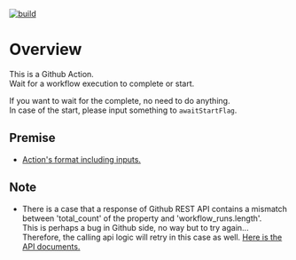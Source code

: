[![build](https://github.com/begyyal/act_await_wf_execution/actions/workflows/build.yml/badge.svg?branch=master)](https://github.com/begyyal/act_await_wf_execution/actions/workflows/build.yml)

# Overview

This is a Github Action.  
Wait for a workflow execution to complete or start.  

If you want to wait for the complete, no need to do anything.  
In case of the start, please input something to `awaitStartFlag`. 

## Premise

- [Action's format including inputs.](https://github.com/begyyal/act_sequential_execution/blob/master/action.yml)

## Note

- There is a case that a response of Github REST API contains a mismatch  
between 'total_count' of the property and 'workflow_runs.length'.  
This is perhaps a bug in Github side, no way but to try again...  
Therefore, the calling api logic will retry in this case as well.
[Here is the API documents.](https://docs.github.com/ja/rest/reference/actions#workflow-runs)
